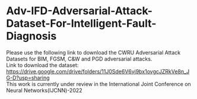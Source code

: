 # Adv-IFD-Adversarial-Attack-Dataset-For-Intelligent-Fault-Diagnosis
Please use the following link to download the CWRU Adversarial Attack Datasets for BIM, FGSM, C&W and PGD adversarial attacks. <br>
Link to download the dataset: https://drive.google.com/drive/folders/11J0Sde6V6vj9bx1ovgcJZRkVe8n_JG-D?usp=sharing<br>
This work is currently under review in the International Joint Conference on Neural Networks(IJCNN)-2022

